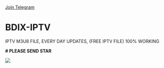 <a target="_blank" href="https://t.me/softbdteam/">Join Telegram</a>


# BDIX-IPTV
IPTV M3U8 FILE, EVERY DAY UPDATES, (FREE IPTV FILE) 100% WORKING


**# PLEASE SEND STAR**


<img src="https://hits.seeyoufarm.com/api/count/incr/badge.svg?url=https%3A%2F%2Fgithub.com%2Fsoftbdteam%2FBDIX-IPTV&count_bg=%2379C83D&title_bg=%23555555&icon=&icon_color=%23E7E7E7&title=hits&edge_flat=false"/>
